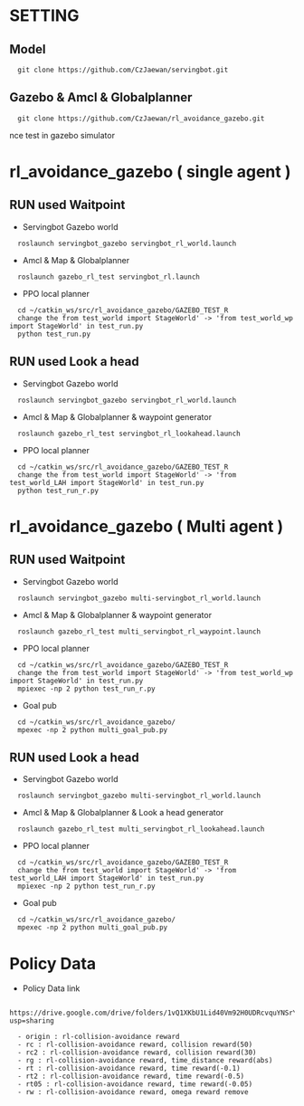 
# SETTING
## Model
```
  git clone https://github.com/CzJaewan/servingbot.git
```
## Gazebo & Amcl & Globalplanner
```
  git clone https://github.com/CzJaewan/rl_avoidance_gazebo.git
```
nce test in gazebo simulator 

# rl_avoidance_gazebo ( single agent )

## RUN used Waitpoint 
- Servingbot Gazebo world
```
  roslaunch servingbot_gazebo servingbot_rl_world.launch
``` 
- Amcl & Map & Globalplanner
```
  roslaunch gazebo_rl_test servingbot_rl.launch 
```
- PPO local planner
```
  cd ~/catkin_ws/src/rl_avoidance_gazebo/GAZEBO_TEST_R
  change the from test_world import StageWorld' -> 'from test_world_wp import StageWorld' in test_run.py 
  python test_run.py
```

## RUN used Look a head
- Servingbot Gazebo world
```
  roslaunch servingbot_gazebo servingbot_rl_world.launch
``` 
- Amcl & Map & Globalplanner & waypoint generator
```
  roslaunch gazebo_rl_test servingbot_rl_lookahead.launch 
```
- PPO local planner
```
  cd ~/catkin_ws/src/rl_avoidance_gazebo/GAZEBO_TEST_R
  change the from test_world import StageWorld' -> 'from test_world_LAH import StageWorld' in test_run.py 
  python test_run_r.py
```


# rl_avoidance_gazebo ( Multi agent )

## RUN used Waitpoint 
- Servingbot Gazebo world
```
  roslaunch servingbot_gazebo multi-servingbot_rl_world.launch
``` 
- Amcl & Map & Globalplanner & waypoint generator
```
  roslaunch gazebo_rl_test multi_servingbot_rl_waypoint.launch 
```
- PPO local planner
```
  cd ~/catkin_ws/src/rl_avoidance_gazebo/GAZEBO_TEST_R
  change the from test_world import StageWorld' -> 'from test_world_wp import StageWorld' in test_run.py 
  mpiexec -np 2 python test_run_r.py
```
- Goal pub
```
  cd ~/catkin_ws/src/rl_avoidance_gazebo/
  mpexec -np 2 python multi_goal_pub.py
```

## RUN used Look a head
- Servingbot Gazebo world
```
  roslaunch servingbot_gazebo multi-servingbot_rl_world.launch
``` 
- Amcl & Map & Globalplanner & Look a head generator
```
  roslaunch gazebo_rl_test multi_servingbot_rl_lookahead.launch 
```
- PPO local planner
```
  cd ~/catkin_ws/src/rl_avoidance_gazebo/GAZEBO_TEST_R
  change the from test_world import StageWorld' -> 'from test_world_LAH import StageWorld' in test_run.py 
  mpiexec -np 2 python test_run_r.py
```
- Goal pub
```
  cd ~/catkin_ws/src/rl_avoidance_gazebo/
  mpexec -np 2 python multi_goal_pub.py

```


# Policy Data
- Policy Data link
```
  https://drive.google.com/drive/folders/1vQ1XKbU1Lid40Vm92H0UDRcvquYNSrYi?usp=sharing

  - origin : rl-collision-avoidance reward
  - rc : rl-collision-avoidance reward, collision reward(50)
  - rc2 : rl-collision-avoidance reward, collision reward(30)
  - rg : rl-collision-avoidance reward, time_distance reward(abs)
  - rt : rl-collision-avoidance reward, time reward(-0.1)
  - rt2 : rl-collision-avoidance reward, time reward(-0.5)
  - rt05 : rl-collision-avoidance reward, time reward(-0.05)
  - rw : rl-collision-avoidance reward, omega reward remove
```  
  
